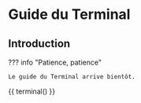 # Guide du Terminal

## Introduction

??? info "Patience, patience"

    Le guide du Terminal arrive bientôt.

{{ terminal() }}
